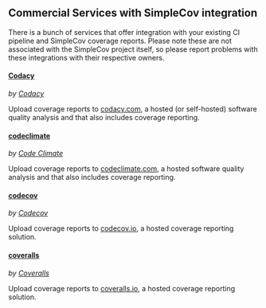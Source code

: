 ## Commercial Services with SimpleCov integration

There is a bunch of services that offer integration with your existing CI pipeline and SimpleCov coverage
reports. Please note these are not associated with the SimpleCov project itself, so please report problems with
these integrations with their respective owners.

#### [Codacy](https://github.com/codacy/codacy-coverage-reporter)
*by [Codacy](https://www.codacy.com/)*

Upload coverage reports to [codacy.com](https://www.codacy.com/), a hosted (or self-hosted) software quality analysis and that also includes coverage reporting.

#### [codeclimate](https://github.com/codeclimate/ruby-test-reporter)
*by [Code Climate](https://codeclimate.com/)*

Upload coverage reports to [codeclimate.com](https://codeclimate.com/), a hosted software quality analysis and that also includes coverage reporting.

#### [codecov](https://github.com/codecov/codecov-ruby)
*by [Codecov](https://codecov.io/)*

Upload coverage reports to [codecov.io](https://codecov.io/), a hosted coverage reporting solution.

#### [coveralls](https://github.com/lemurheavy/coveralls-ruby)
*by [Coveralls](https://coveralls.io/)*

Upload coverage reports to [coveralls.io](https://coveralls.io/), a hosted coverage reporting solution.
